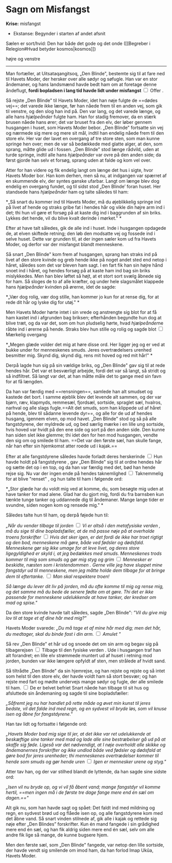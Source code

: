 # Sagn om Misfangst
**Krise:** misfangst

- Ekstanse: Begynder i starten af andet afsnit

Sælen er sort/hvid: Den har både det gode og det onde ([[Begreber i Relegion#Hvad betyder kosmos|kosmos]])

højre og venstre

---

<label class="ob-comment" title="" style="">Man fortæller, at Uitsataqangitsoq, „Den Blinde", bestemte sig til at fare ned til Havets Moder, der hersker over alle sødyr og søfugle. Han var en stor åndemaner, og hans landsmænd havde bedt ham om at foretage denne åndeflugt,  **fordi bopladsen i lang tid havde lidt under misfangst** <input type="checkbox"> <span style=""> Offer </span></label>. 

Så rejste „Den Blinde" til Havets Moder, idet han nøje fulgte de ==dødes vej==; det varede ikke længe, før han nåede frem til en anden vej, som gik til venstre, og den slog han ind på. Den var lang, og det varede længe, og alle hans *hjælpeånder* fulgte ham. Han for stadig fremover, da en stærk brusen nåede hans ører; det var bruset fra den elv, der løber gennem husgangen i huset, som Havets Moder bebor. „Den Blinde" fortsatte sin vej og nærmede sig mere og mere sit mål, indtil han endelig nåede frem til den store elv. Her var der lavet en overgang af tre store sten, som man kunne springe hen over; men de var så bedækkede med glatte alger, at den, som sprang, måtte glide ud i fossen. „Den Blinde" stod længe rådvild, uden at turde springe, indtil alle hans *hjælpeånder* var ovre på den anden side; da først gjorde han selv et forsøg, sprang uden at falde og kom vel over. 

Atter for han videre og fik endelig langt om længe det hus i sigte, hvor Havets Moder bor. Han kom derhen, men så nu, at indgangen var spærret af en skummende elv, der syntes ganske ufarbar. Langt om længe blev dog endelig en overgang fundet, og til sidst stod „Den Blinde’ foran huset. Her standsede hans *hjælpeånder* ham og talte således til ham: 

*„Så snart du kommer ind til Havets Moder, må du øjeblikkelig springe ind på livet af hende og straks gribe fat i hendes hår og vikle din højre arm ind i det; thi hun vil gøre et forsøg på at kaste dig ind i baggrunden af sin briks. Lykkes det hende, vil du blive kvalt derinde i mørket." *

Efter at have talt således, gik de alle ind i huset. Inde i husgangen opdagede de, at elven skiftede retning; den løb den modsatte vej og fossede ind i selve huset. Dette var grunden til, at der ingen sæler kom ud fra Havets Moder, og derfor var der misfangst blandt menneskene. 

Så snart „Den Blinde" kom frem af husgangen, sprang han straks ind på livet af den store kvinde og greb hende ikke på noget andet sted end netop i håret, således som det var bleven ham sagt. I en fart fik han sin højre hånd snoet ind i håret, og hendes forsøg på at kaste ham ind bag sin briks mislykkedes. Men han blev løftet så højt, at et stort sort svælg åbnede sig for ham. Så sloges de to af alle kræfter, og under hele slagsmålet klappede hans *hjælpeånder* kvinden på ørerne, idet de sagde: 

*„Vær dog rolig, vær dog stille, han kommer jo kun for at rense dig, for at rede dit hår og lyske dig for utøj." *

Men Havets Moder hørte intet i sin vrede og anstrengte sig blot for at få ham kastet ind i afgrunden bag briksen; efterhånden begyndte hun dog at blive træt, og da var det, som om hun pludselig hørte, hvad *hjælpeånder*ne råbte ind i ørerne på hende. <label class="ob-comment" title="" style=""> Straks blev hun stille og rolig og sagde blot <input type="checkbox"> <span style=""> Mærkelig overgang 

*„Megen glæde volder det mig at høre disse ord. Her ligger jeg og er ved at bukke under for menneskenes smuds. Jeres overtrædelsers urenhed besmitter mig. Skynd dig, skynd dig, rens mit hoved og red mit hår!" *

Derpå lagde hun sig på sin vældige briks, og „Den Blinde" gav sig til at rede hendes hår. Det var et besværligt arbejde, fordi det var så langt, så stridt og så indfiltret. Så langt var det, at han måtte måle det to gange med sin favn for at få længden. 

Da han var færdig med ==rensningen==, samlede han alt smudset og kastede det bort. I samme øjeblik blev det levende alt sammen, og der var bjørn, ræv, klapmyds, remmesæl, fjordsæl, sortside, spraglet sæl, hvalros, narhval og alle slags fugle.==Alt det smuds, som han klippede ud af håret på hende, blev til sådanne levende dyr==, og alle for de ud af hendes husgang, igennem elven, op mod havet. „Den Blinde" stod og så på alle fangstdyrene, der myldrede ud, og bed særlig mærke i en lille ung sortside, hvis hoved var hvidt på den ene side og sort på den anden side. Den kunne han siden slet ikke glemme; thi idet den for hen mod husgangen, vendte den sig om og smilede til ham. ==Det var den første sæl, han skulle fange, når han efter sin hjemkomst atter roede ud i kajak.==

<label class="ob-comment" title="" style=""> Efter at alle fangstdyrene således havde forladt deres herskerinde <input type="checkbox"> <span style=""> Hun havde holdt på fangstdyrene </span></label>, gav „Den Blinde" sig til at ordne hendes hår og sætte det op i en top, og da han var færdig med det, bød han hende rejse sig. Nu var der ingen ende på <label class="ob-comment" title="" style=""> hendes taknemlighed <input type="checkbox"> <span style=""> Taknemmelig for at blive "renset" </span></label>, og hun talte til ham i følgende ord: 

*„Stor glæde har du voldt mig ved at komme, du, som besøgte mig uden at have tanker for mad alene. Glad har du gjort mig, fordi du fra barnsben kun tænkte tunge tanker og uddannede dig til åndemaner. Mange lange tider er svundne, siden nogen kom og rensede mig." *

Således talte hun til ham, og derpå føjede hun til: 

*„Når du vender tilbage til <label class="ob-comment" title="" style=""> jorden <input type="checkbox"> <span style=""> Vi er altså i den metafysiske verden </span></label>, må du sige til dine bopladsfæller, at de må passe <label class="ob-comment" title="" style=""> nøje på at overholde troens forskrifter <input type="checkbox"> <span style=""> Hvis det sker igen, er det fordi de ikke har troet rigtigt </span></label> og den bod, menneskene må gøre, både ved fødsler og dødsfald. Menneskene gør sig ikke umage for at leve livet, og deres store ligegyldighed er skyld i, at jeg bedækkes med smuds. <label class="ob-comment" title="" style=""> Menneskenes trods kommer til mig som smuds og gør mig styg og grim <input type="checkbox"> <span style=""> Mennesker er beskidte, næsten som i kristendommen </span></label>. <label class="ob-comment" title="" style=""> Gerne ville jeg have sluppet mine fangstdyr ud til menneskene, men jeg måtte holde dem tilbage for at bringe dem til eftertanke. <input type="checkbox"> <span style=""> Man skal  respektere troen!</span></label>*

*Så længe du lever dit liv på jorden, må du ofte komme til mig og rense mig, og det samme må du bede de senere fødte om at gøre. Thi det er ikke passende for menneskene udelukkende at have tanker, der kredser om mad og spise."*

Da den store kvinde havde talt således, sagde „Den Blinde": *”Vil du give mig lov til at tage et af dine hår med mig?"* 

Havets Moder svarede: *„Du må tage et af mine hår med dig; <label class="ob-comment" title="" style=""> men det hår, du medtager, skal du binde fast i din arm. <input type="checkbox"> <span style=""> Amulet </span></label>"*

Så rev „Den Blinde" et hår ud og snoede det om sin arm og begav sig på <label class="ob-comment" title="" style=""> tilbagerejsen <input type="checkbox"> <span style=""> Tilbage til den fysiske verden </span></label>. Ude i husgangen traf han alt forandret; en lille elv strømmede muntert ud af huset i retning mod jorden, bunden var ikke længere opfyldt af sten, men strålede af hvidt sand. 

Så tiltrådte „Den Blinde" da sin hjemrejse, og han rejste og rejste og så intet som helst til den store elv, der havde voldt ham så stort besvær; og han rejste med fart og <label class="ob-comment" title="" style=""> mødte undervejs mange sødyr og fugle, der alle smilede til ham. <input type="checkbox"> <span style=""> De er belvet befriet </span></label> Snart nåede han tilbage til sit hus og afsluttede sin åndemaning og sagde til sine bopladsfæller: 

*„Såfremt jeg nu har handlet på rette måde og øvet min kunst til jeres bedste, vil det falde ind med regn, og en sydvest vil bryde løs, som vil knuse isen og åbne for fangstdyrene."* 

Han tav lidt og fortsatte i følgende ord: 

*„Havets Moder bad mig sige til jer, at det ikke var ret udelukkende at beskæftige sine tanker med mad og lade alle sine bestræbelser gå ud på at skaffe sig føde. Ligeså var det nødvendigt, at I nøje overholdt alle skikke og åndemanernes forskrifter og ikke undlod både ved fødsler og dødsfald at gøre bod for jeres urenheder; <label class="ob-comment" title="" style=""> thi menneskenes overtrædelser kommer til hende som smuds og gør hende uren <input type="checkbox"> <span style=""> Igen er mennesker urene </span></label> og styg."* 

Atter tav han, og der var stilhed blandt de lyttende, da han sagde sine sidste ord: 

*„Isen vil nu bryde op, og vi vil få åbent vand; mange fangstdyr vil komme hertil, ==men ingen må i de første tre dage fange mere end én sæl om dagen.=="*

Alt gik nu, som han havde sagt og spået: Det faldt ind med mildning og regn, en sydvest brød ud og flåede isen op, og alle fangstdyrene kom med det åbne vand. Så snart vinden stilnede af, gik alle i kajak og rettede sig nøje efter „Den Blindes” forskrifter. Kun én mand fangede i sin grådighed mere end én sæl, og han fik aldrig siden mere end én sæl, selv om alle andre fik lige så mange, de kunne bugsere hjem. 

Men den første sæl, som „Den Blinde" fangede, var netop den lille sortside, der havde vendt sig smilende om imod ham, da han forlod Imap Ukûa, Havets Moder.